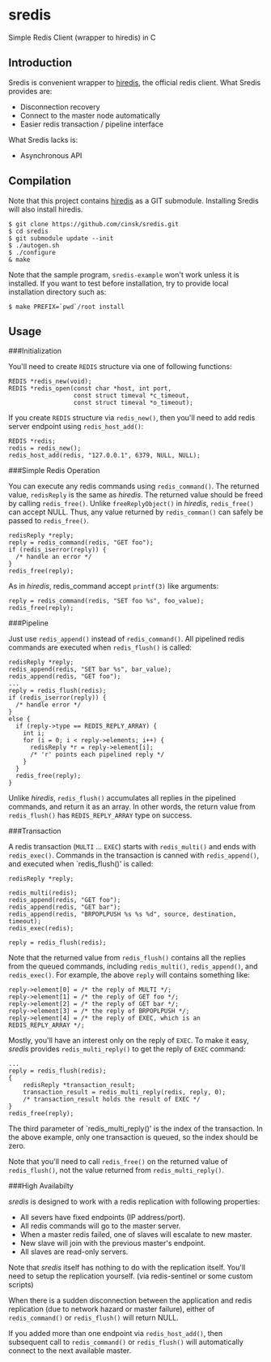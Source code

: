 

sredis
======

Simple Redis Client (wrapper to hiredis) in C


Introduction
------------

Sredis is convenient wrapper to [hiredis](http://redis.io/), the official redis client.  What Sredis provides are:

- Disconnection recovery
- Connect to the master node automatically
- Easier redis transaction / pipeline interface

What Sredis lacks is:

- Asynchronous API


Compilation
-----------

Note that this project contains [hiredis](http://redis.io/) as a GIT submodule.  Installing Sredis will also install hiredis.

    $ git clone https://github.com/cinsk/sredis.git
    $ cd sredis
    $ git submodule update --init
    $ ./autogen.sh
    $ ./configure
    & make
    
Note that the sample program, `sredis-example` won't work unless it is installed.  If you want to test before installation, try to provide local installation directory such as:

    $ make PREFIX=`pwd`/root install
    

Usage
-----

###Initialization

You'll need to create `REDIS` structure via one of following functions:

    REDIS *redis_new(void);
    REDIS *redis_open(const char *host, int port,
                      const struct timeval *c_timeout,
                      const struct timeval *o_timeout);


If you create `REDIS` structure via `redis_new()`, then you'll need to
add redis server endpoint using `redis_host_add()`:

    REDIS *redis;
    redis = redis_new();
    redis_host_add(redis, "127.0.0.1", 6379, NULL, NULL);

###Simple Redis Operation

You can execute any redis commands using `redis_command()`.  The
returned value, `redisReply` is the same as _hiredis_.  The returned
value should be freed by calling `redis_free()`.  Unlike
`freeReplyObject()` in _hiredis_, `redis_free()` can accept NULL.
Thus, any value returned by `redis_comman()` can safely be passed to
`redis_free()`.

    redisReply *reply;
    reply = redis_command(redis, "GET foo");
    if (redis_iserror(reply)) {
      /* handle an error */
    }
    redis_free(reply);

As in _hiredis_, redis_command accept `printf(3)` like arguments:

    reply = redis_command(redis, "SET foo %s", foo_value);
    redis_free(reply);

###Pipeline

Just use `redis_append()` instead of `redis_command()`.  All pipelined
redis commands are executed when `redis_flush()` is called:

    redisReply *reply;
    redis_append(redis, "SET bar %s", bar_value);
    redis_append(redis, "GET foo");
    ...
    reply = redis_flush(redis);
    if (redis_iserror(reply)) {
      /* handle error */
    }
    else {
      if (reply->type == REDIS_REPLY_ARRAY) {
        int i;
        for (i = 0; i < reply->elements; i++) {
          redisReply *r = reply->element[i];
          /* 'r' points each pipelined reply */
        }
      }
      redis_free(reply);
    }
    
Unlike _hiredis_, `redis_flush()` accumulates all replies in the
pipelined commands, and return it as an array.  In other words, the
return value from `redis_flush()` has `REDIS_REPLY_ARRAY` type on
success.

###Transaction

A redis transaction (`MULTI` ... `EXEC`) starts with `redis_multi()`
and ends with `redis_exec()`.  Commands in the transaction is canned with
`redis_append()`, and executed when `redis_flush()' is called:

    redisReply *reply;
    
    redis_multi(redis);
    redis_append(redis, "GET foo");
    redis_append(redis, "GET bar");
    redis_append(redis, "BRPOPLPUSH %s %s %d", source, destination, timeout);
    redis_exec(redis);
    
    reply = redis_flush(redis);
    
Note that the returned value from `redis_flush()` contains all the replies
from the queued commands, including `redis_multi()`, `redis_append()`, and
`redis_exec()`.  For example, the above `reply` will contains something like:

    reply->element[0] = /* the reply of MULTI */;
    reply->element[1] = /* the reply of GET foo */;
    reply->element[2] = /* the reply of GET bar */;
    reply->element[3] = /* the reply of BRPOPLPUSH */;
    reply->element[4] = /* the reply of EXEC, which is an REDIS_REPLY_ARRAY */;

Mostly, you'll have an interest only on the reply of `EXEC`.  To make
it easy, _sredis_ provides `redis_multi_reply()` to get the reply of
`EXEC` command:

    ...
    reply = redis_flush(redis);
    {
        redisReply *transaction_result;
        transaction_result = redis_multi_reply(redis, reply, 0);
        /* transaction_result holds the result of EXEC */
    }
    redis_free(reply);

The third parameter of `redis_multi_reply()' is the index of the
transaction.  In the above example, only one transaction is queued, so
the index should be zero.

Note that you'll need to call `redis_free()` on the returned value of
`redis_flush()`, not the value returned from `redis_multi_reply()`.

###High Availabilty

_sredis_ is designed to work with a redis replication with following properties:

- All severs have fixed endpoints (IP address/port).
- All redis commands will go to the master server.
- When a master redis failed, one of slaves will escalate to new master.
- New slave will join with the previous master's endpoint.
- All slaves are read-only servers.

Note that _sredis_ itself has nothing to do with the replication itself.
You'll need to setup the replication yourself. (via redis-sentinel or
some custom scripts)

When there is a sudden disconnection between the application and redis
replication (due to network hazard or master failure), either of
`redis_command()` or `redis_flush()` will return NULL.

If you added more than one endpoint via `redis_host_add()`, then
subsequent call to `redis_command()` or `redis_flush()` will
automatically connect to the next available master.


